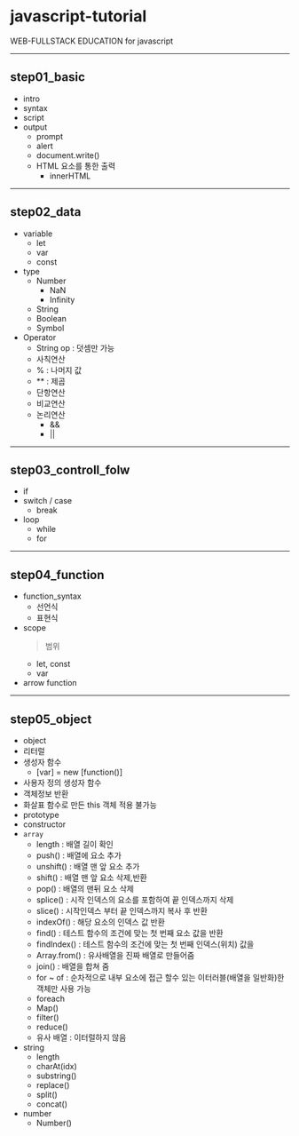 # javascript-tutorial

WEB-FULLSTACK EDUCATION for javascript

---

## step01_basic

- intro
- syntax
- script
- output
  - prompt
  - alert
  - document.write()
  - HTML 요소를 통한 출력
    - innerHTML

---

## step02_data

- variable
  - let
  - var
  - const
- type
  - Number
    - NaN
    - Infinity
  - String
  - Boolean
  - Symbol
- Operator
  - String op : 덧셈만 가능
  - 사칙연산
  - % : 나머지 값
  - \*\* : 제곱
  - 단항연산
  - 비교연산
  - 논리연산
    - &&
    - ||

---

## step03_controll_folw

- if
- switch / case
  - break
- loop
  - while
  - for

---

## step04_function

- function_syntax
  - 선언식
  - 표현식
- scope
  > 범위
  - let, const
  - var
- arrow function

---

## step05_object

- object
- 리터럴
- 생성자 함수
  - [var] = new [function()]
- 사용자 정의 생성자 함수
- 객체정보 반환
- 화살표 함수로 만든 this 객체 적용 불가능
- prototype
- constructor
- `array`
  - length : 배열 길이 확인
  - push() : 배열에 요소 추가
  - unshift() : 배열 맨 앞 요소 추가
  - shift() : 배열 맨 앞 요소 삭제,반환
  - pop() : 배열의 맨뒤 요소 삭제
  - splice() : 시작 인덱스의 요소를 포함하여 끝 인덱스까지 삭제
  - slice() : 시작인덱스 부터 끝 인덱스까지 복사 후 반환
  - indexOf() : 해당 요소의 인덱스 값 반환
  - find() : 테스트 함수의 조건에 맞는 첫 번째 요소 값을 반환
  - findIndex() : 테스트 함수의 조건에 맞는 첫 번째 인덱스(위치) 값을
  - Array.from() : 유사배열을 진짜 배열로 만들어줌
  - join() : 배열을 합쳐 줌
  - for ~ of : 순차적으로 내부 요소에 접근 할수 있는 이터러블(배열을 일반화)한 객체만 사용 가능
  - foreach
  - Map()
  - filter()
  - reduce()
  - 유사 배열 : 이터럴하지 않음
- string
  - length
  - charAt(idx)
  - substring()
  - replace()
  - split()
  - concat()
- number
  - Number()
